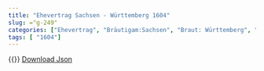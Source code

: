 ```yaml
---
title: "Ehevertrag Sachsen - Württemberg 1604"
slug: ="g-249"
categories: ["Ehevertrag", "Bräutigam:Sachsen", "Braut: Württemberg", "Eheschließung vollzogen?:Ja", "verschiedenkonfessionelle Ehe?:Nein", "Dynastie Bräutigam:Wettin (Albertiner)", "Akteur Bräutigam:Wettin (Albertiner)", "Akteur Braut:Württemberg", "Textbezug?:nein", "Ständisch?:nein", "Ratifikation?:nein", "Sonstiges?:nein", "Bräutigam:Sachsen", "Braut: Württemberg"]
tags: [ "1604"]
---
```

<!--more-->
{{<v11>}}
[Download Json](/vertraege/vertrag-249.json)